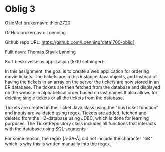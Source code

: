 Oblig 3
=======
OsloMet brukernavn: thlon2720

GitHub brukernavn: Loenning

Github repo URL: https://github.com/Loenning/data1700-oblig1

Fullt navn: Thomas Stavik Lønning

Kort beskrivelse av applikasjon (5-10 setninger):

In this assignment, the goal is to create a web application for ordering movie tickets.
The tickets are in this instance Java objects, and instead of having the tickets in an array on the server
the tickets are now stored in an ER database.
The tickets are then fetched from the database and displayed on the website in alphabetical order based on last names
It also allows for deleting single tickets or all the tickets from the database.

Tickets are created in the Ticket Java class using the "buyTicket function" and inputs are validated using regex.
Tickets are added, fetched and deleted from the H2-database using JDBC, which is done for learning purposes. 
The TicketRepository class includes all functions that interacts with the database using SQL segments

For some reason, the regex [a-åA-Å] did not include the character "øØ" which is why this is
written manually into the regex.
